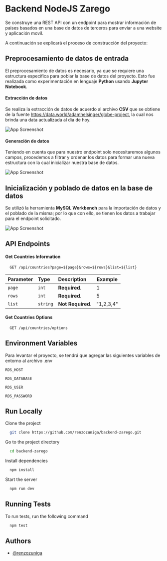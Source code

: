 
# Backend NodeJS Zarego

Se construye una REST API con un endpoint para mostrar información de paises basados en una base de datos de terceros para enviar a una website y aplicación movil.

A continuación se explicará el proceso de construcción del proyecto:




## Preprocesamiento de datos de entrada
El preprocesamiento de datos es necesario, ya que se requiere una estructura específica para poblar la base de datos del proyecto. Esto fue realizada como experimentación en lenguaje **Python** usando **Jupyter Notebook**.

#### Extracción de datos
Se realiza la extracción de datos de acuerdo al archivo **CSV** que se obtiene de la fuente https://data.world/adamhelsinger/globe-project, la cual nos brinda una data actualizada al dia de hoy.

![App Screenshot](https://img.hotimg.com/Screenshot-2024-02-24-at-12.50.18.png)

#### Generación de datos
Teniendo en cuenta que para nuestro endpoint solo necesitaremos algunos campos, procedemos a filtrar y ordenar los datos para formar una nueva estructura con la cual inicializar nuestra base de datos.

![App Screenshot](https://img.hotimg.com/Screenshot-2024-02-24-at-12.50.34.png)

## Inicialización y poblado de datos en la base de datos
Se utilizó la herramienta **MySQL Workbench** para la importación de datos y el poblado de la misma; por lo que con ello, se tienen los datos a trabajar para el endpoint solicitado. 

![App Screenshot](https://img.hotimg.com/Screenshot-2024-02-24-at-13.00.37.png)



## API Endpoints

#### Get Countries Information

```http
  GET /api/countries?page=${page}&rows=${rows}&list=${list}
```

| Parameter | Type     | Description                | Example |
| :-------- | :------- | :------------------------- |--------|
| `page` | `int` | **Required**. |1|
| `rows` | `int` | **Required**. |5|
| `list` | `string` | **Not Required**. |"1,2,3,4"|

#### Get Countries Options

```http
  GET /api/countries/options
```

## Environment Variables

Para levantar el proyecto, se tendrá que agregar las siguientes variables de entorno al archivo .env

`RDS_HOST`

`RDS_DATABASE`

`RDS_USER`

`RDS_PASSWORD`

## Run Locally

Clone the project

```bash
  git clone https://github.com/renzozuniga/backend-zarego.git
```

Go to the project directory

```bash
  cd backend-zarego
```

Install dependencies

```bash
  npm install
```

Start the server

```bash
  npm run dev
```


## Running Tests

To run tests, run the following command

```bash
  npm test
```


## Authors

- [@renzozuniga](https://www.github.com/renzozuniga)

